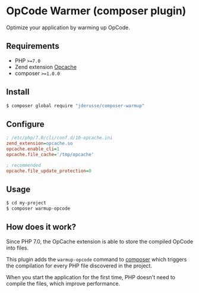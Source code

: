 # OpCode Warmer (composer plugin)

Optimize your application by warming up OpCode.

## Requirements

- PHP `>=7.0`
- Zend extension [Opcache](http://php.net/manual/en/book.opcache.php)
- composer `>=1.0.0`

## Install

```bash
$ composer global require "jderusse/composer-warmup"
```

## Configure

```ini
; /etc/php/7.0/cli/conf.d/10-opcache.ini
zend_extension=opcache.so
opcache.enable_cli=1
opcache.file_cache='/tmp/opcache'

; recommended
opcache.file_update_protection=0
```

## Usage

```bash
$ cd my-project
$ composer warmup-opcode
```

## How does it work?

Since PHP 7.0, the OpCache extension is able to store the compiled OpCode into
files.

This plugin adds the `warmup-opcode` command to
[composer](https://getcomposer.org/) which triggers the compilation for every
PHP file discovered in the project.

When you start the application for the first time, PHP doesn't need to compile
the files, which improve performance.
